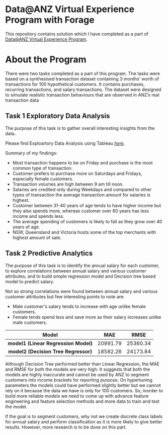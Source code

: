 # Data@ANZ Virtual Experience Program with Forage

This repository contains solution which I have completed as a part of [Data@ANZ Virtual Experience Program](https://www.theforage.com/virtual-internships/prototype/ZLJCsrpkHo9pZBJNY/Data%40ANZ%20Program?ref=DsEXFixxovqkRxR2u).


# About the Program

There were two tasks completed as a part of this program. The tasks were based on a synthesised transaction dataset containing 3 months’ worth of transactions for 100 hypothetical customers. It contains purchases, recurring transactions, and salary transactions. The dataset were designed to simulate realistic transaction behaviours that are observed in ANZ’s real transaction data

## Task 1 Exploratory Data Analysis

The purpose of this task is to gather overall interesting insights from the data.

Please find Exploartory Data Analysis using Tableau [*here*](https://public.tableau.com/app/profile/biswabal.gurung/viz/ANZ-VirtualExperiencePrograms-Forage-Task1/ANZTransactionDataAnalysis).

Summary of my findings: 

* Most transaction happens to be on Friday and purchase is the most common type of transaction.
* Customer prefers to purchase more on Saturdays and Fridays, especially female customers.
* Transaction volumes are high between 9 am till noon.
* Salaries are credited only during Weekdays and compared to other types of transaction the average transaction amount for salaries is highest.
* Customer between 31-40 years of age tends to have higher income but they also spends more, whereas customer over 60 years has less income and spends less.
* The average spending of customers is likely to fall as they grow over 40 years of age.
* NSW, Queensland and Victoria hosts some of the top merchants with highest amount of sale.

## Task 2 Predictive Analytics

The purpose of this task is to identify the annual salary for each customer, to explore correlations between annual salary and various customer attributes, and to build simple regression model and Decision tree based model to predict salary.

Not so strong correlations were found between annual salary and various customer attributes but few interesting points to note are:

* Male customer's salary tends to increase with age unlike female customers.
* Female tends spend less and save more as their salary increases unlike male customers.

| **Model** | **MAE** | **RMSE**
|:----:|:----:|:----:|
| **model1 (Linear Regression Model)** | 20991.79 | 25360.34
| **model2 (Decision Tree Regressor)** | 18582.26 | 24173.84

Although Decision Tree performed better than Linear Regression, the MAE and RMSE for both the models are very high. It suggests that both the models are highly inaccurate and cannot be used by ANZ to segment customers into income brackets for reporting purpose. On hypertuning parameters the models could have performed slightly better but we cannot rely on it because the data we have is only for 100 customers. So, inorder to build more reliable models we need to come up with advance feature engineering and feature selection methods and more data to train and test the model.

If the goal is to segment customers, why not we create discrete class labels for annual salary and perform classification as it is more likely to give better results. However, more research is to be done on this part.
